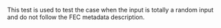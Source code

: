 This test is used to test the case when the input is totally a random input and do not follow the FEC metadata description.

